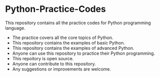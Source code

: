 # Python-Practice-Codes
This repository contains all the practice codes for Python programming language.
- The practice covers all the core topics of Python.
- This repository contains the examples of basic Python.
- This repository contains the examples of advanced Python.
- Anyone can use this repository to practice their Python programming.
- This repoitory is open source.
- Anyone can contribute to this repository.
- Any suggestions or improvements are welcome.